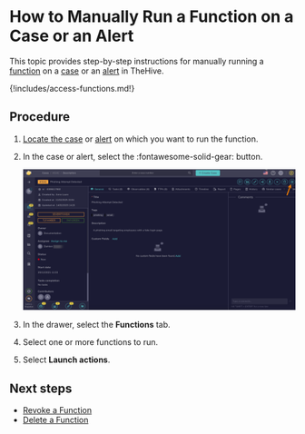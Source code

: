 # How to Manually Run a Function on a Case or an Alert

<!-- md:version 5.4 --> <!-- md:license Platinum -->

This topic provides step-by-step instructions for manually running a [function](about-functions.md) on a [case](../../../analyst-corner/cases/about-cases.md) or an [alert](../../../analyst-corner/alerts/about-alerts.md) in TheHive.

{!includes/access-functions.md!}

<h2>Procedure</h2>

1. [Locate the case](../../../analyst-corner/cases/search-for-cases/find-a-case.md) or [alert](../../../analyst-corner/alerts/search-for-alerts/find-an-alert.md) on which you want to run the function.

2. In the case or alert, select the :fontawesome-solid-gear: button.

    ![Responders button](../../../../images/user-guides/organization/configure-organization/manage-functions/responders-button.png)

3. In the drawer, select the **Functions** tab.

4. Select one or more functions to run.

5. Select **Launch actions**.

<h2>Next steps</h2>

* [Revoke a Function](revoke-a-function.md)
* [Delete a Function](delete-a-function.md)